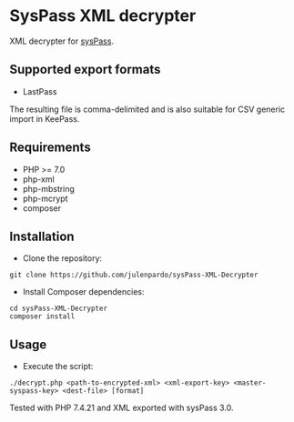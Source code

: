 SysPass XML decrypter
=====================

XML decrypter for [sysPass](https://github.com/nuxsmin/sysPass/).

## Supported export formats

 - LastPass
 
 The resulting file is comma-delimited and is also suitable for CSV generic import in KeePass.

## Requirements

 - PHP >= 7.0
 - php-xml
 - php-mbstring
 - php-mcrypt
 - composer
 
## Installation

 - Clone the repository:

 ```
 git clone https://github.com/julenpardo/sysPass-XML-Decrypter
 ```

 - Install Composer dependencies:

 ```
 cd sysPass-XML-Decrypter
 composer install
 ```

## Usage

 - Execute the script:
 ```
 ./decrypt.php <path-to-encrypted-xml> <xml-export-key> <master-syspass-key> <dest-file> [format]
 ```

Tested with PHP 7.4.21 and XML exported with sysPass 3.0.
